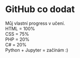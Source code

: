 # GitHub co dodat

Můj vlastní progress v učení.</br>
HTML = 100% </br>
CSS = 75% </br>
PHP = 20% </br>
C# = 20% </br>
Python + Jupyter = začínám :)</br>
